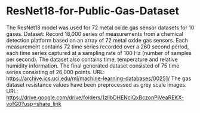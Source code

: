 # ResNet18-for-Public-Gas-Dataset
The ResNet18 model was used for 72 metal oxide gas sensor datasets for 10 gases.
Dataset: Record 18,000 series of measurements from a chemical detection platform based on an array of 72 metal oxide gas sensors. Each measurement contains 72 time series recorded over a 260 second period, each time series captured at a sampling rate of 100 Hz (number of samples per second). The dataset also contains time, temperature and relative humidity information. The final generated dataset consisted of 75 time series consisting of 26,000 points.
URL: https://archive.ics.uci.edu/ml/machine-learning-databases/00251/
The gas dataset resistance values have been preprocessed as grey scale images. URL: https://drive.google.com/drive/folders/1zllbDHENciQxBczonPjVeaREKX-vofG0?usp=share_link
